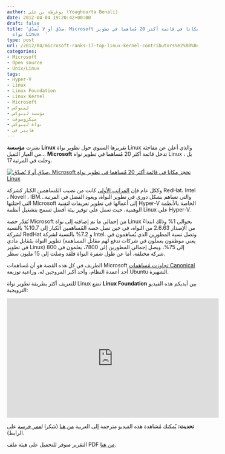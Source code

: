 ```yaml
---
author: يوغرطة بن علي (Youghourta Benali)
date: 2012-04-04 19:20:42+00:00
draft: false
title: 'صدّق أو لا تُصدّق، Microsoft تحجز مكانا في قائمة أكثر 20 مُساهما في تطوير
  نواة Linux  '
type: post
url: /2012/04/microsoft-ranks-17-top-linux-kernel-contributors%e2%80%8e/
categories:
- Microsoft
- Open source
- Unix/Linux
tags:
- Hyper-V
- Linux
- Linux Foundation
- Linux Kernel
- Microsoft
- لينوكس
- مؤسسة لينوكس
- ميكروسوفت
- نواة لينوكس
- هايبر في
---
```


نشرت **مؤسسة Linux** تقريرها السنوي حول تطوير نواة Linux والذي أعلن عن مفاجئة من العيار الثقيل... **Microsoft** تدخل قائمة أكثر 20 مُساهما في تطوير نواة Linux ، بل وحلت في المرتبة 17.




[![صدّق أو لا تُصدّق، Microsoft تحجز مكانا في قائمة أكثر 20 مُساهما في تطوير نواة Linux](https://www.it-scoop.com/wp-content/uploads/2012/04/linux-microsoft.jpg)
](https://www.it-scoop.com/wp-content/uploads/2012/04/linux-microsoft.jpg)




وككل عام فإن [المراتب الأولى](http://www.linuxfoundation.org/news-media/announcements/2012/04/linux-foundation-releases-annual-linux-development-report) كانت من نصيب المُساهمين الكبار كشركة RedHat، Intel ، Novell ، IBM...والتي تساهم بشكل دوري في تطوير النواة، ويعود الفضل في المرتبة التي احتلتها Microsoft إلى أعمالها في تطوير تعريفات لتقنية Hyper-V الخاصة بالأنظمة الوهمية، حيث تعمل على توفير بيئة أفضل تسمح بتشغيل أنظمة Linux على Hyper-V.




تُقدّر حصة Microsoft من إجمالي ما تم إضافته إلى نواة Linux بحوالي 1% وذلك ابتداءً من الإصدار 2.6.63 من النواة، في حين تصل حصة المُساهمين الكبار إلى 10.7% بالنسبة لشركة RedHat و 7.2% بالنسبة لشركة Intel. وتصل نسبة المطورين الذي يُساهمون في تطوير النواة بمُقابل مادي (يعني موظفون يعملون في شركات تدفع لهم مقابل المساهمة في تطوير Linux) إلى 75%، ويصل إجمالي المطورين إلى 7800، يعلمون في 800 شركة مختلفة. أما عن طول شفرة النواة فلقد وصلت إلى 15 مليون سطر.




الطريف في كل هذه القصة هو أن مُساهمات Microsoft [تجاوزت مُساهمات Canonical](http://www.theinquirer.net/inquirer/news/2166123/microsoft-contributed-code-canonical-linux-2632) أحد أعمدة النظام، وأحد أكبر المروجين له، وراعية توزيعة Ubuntu الشهيرة.




للتعريف أكثر بطريقة تطوير نواة Linux تضع **Linux Foundation** بين أيديكم هذه الفيديو الترويجية:




<!-- more -->




<iframe src="http://www.youtube.com/embed/yVpbFMhOAwE" height="315" frameborder="0" width="560"></iframe>




**تحديث:** يُمكنك مُشاهدة هذه الفيديو مترجمة إلى العربية [من هنا](https://www.youtube.com/watch?v=pJhsYjSKpJc) (شكرا ل[عمر خرسة](https://twitter.com/#!/OmarKharsa) على الرابط).




التقرير متوفر للتحميل على هيئة ملف PDF [من هنا](http://storage.pardot.com/6342/48856/lf_who_writes_linux_2012.pdf).
